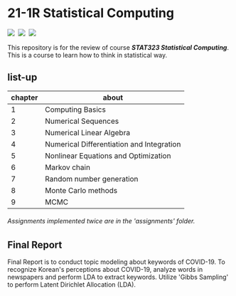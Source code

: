 # 21-1R Statistical Computing
<p align="left">
  <img src="https://img.shields.io/badge/R-276DC3?style=flat-square&logo=R&logoColor=white"/></a>&nbsp
  <img src="https://img.shields.io/badge/Python-3776AB?style=flat-square&logo=Python&logoColor=white"/></a>&nbsp
  <img src="https://img.shields.io/badge/Matlab-007396?style=flat-square"/></a>&nbsp 
</p>

This repository is for the review of course **_STAT323 Statistical Computing_**.
This is a course to learn how to think in statistical way.


<h2> list-up </h2>

chapter | about 
---- | ---- 
1 | Computing Basics
2 | Numerical Sequences
3 | Numerical Linear Algebra
4 | Numerical Differentiation and Integration
5 | Nonlinear Equations and Optimization
6 | Markov chain
7 | Random number generation
8 | Monte Carlo methods
9 | MCMC


###### Assignments implemented twice are in the 'assignments' folder.
  
<h2> Final Report </h2>
Final Report is to conduct topic modeling about keywords of COVID-19.    
To recognize Korean's perceptions about COVID-19, analyze words in newspapers and perform LDA to extract keywords.     
Utilize 'Gibbs Sampling' to perform Latent Dirichlet Allocation (LDA).     
